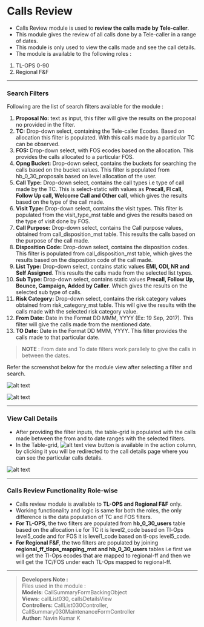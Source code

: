# Calls Review

* Calls Review module is used to **review the calls made by Tele-caller**.
* This module gives the review of all calls done by a Tele-caller in a range of dates.
* This module is only used to view the calls made and see the call details.
* The module is available to the following roles :

1. TL-OPS 0-90  
2. Regional F&F

-----------------------------------------------------------------------------

### Search Filters

Following are the list of search filters available for the module :

1. **Proposal No:** text as input, this filter will give the results on the proposal no provided in the filter.
2. **TC:** Drop-down select, containing the Tele-caller Ecodes. Based on allocation this filter is populated. With this calls made by a particular TC can be observed.
3. **FOS:** Drop-down select, with FOS ecodes based on the allocation. This provides the calls allocated to a particular FOS.
4. **Opng Bucket:** Drop-down select, contains the buckets for searching the calls based on the bucket values. This filter is populated from hb_0_30_proposals based on level allocation of the user.
5. **Call Type:** Drop-down select, contains the call types i.e type of call made by the TC. This is select-static with values as **Precall, FI call, Follow Up call, Welcome Call and Other call**, which gives the results based on the type of the call made.
6. **Visit Type:** Drop-down select, contains the visit types. This filter is populated from the visit_type_mst table and gives the results based on the type of visit done by FOS.
7. **Call Purpose:** Drop-down select, contains the Call purpose values, obtained from call_disposition_mst table. This results the calls based on the purpose of the call made.
8. **Disposition Code:** Drop-down select, contains the disposition codes. This filter is populated from call_disposition_mst table, which gives the results based on the disposition code of the call made.
9. **List Type:** Drop-down select, contains static values **EMI, ODI, NR and Self Assigned**. This results the calls made from the selected list types.
10. **Sub Type:** Drop-down select, contains static values **Precall, Follow Up, Bounce, Campaign, Added by Caller**. Which gives the results on the selected sub type of calls.
11. **Risk Category:** Drop-down select, contains the risk category values obtained from risk_category_mst table. This will give the results with the calls made with the selected risk category value.
12. **From Date:** Date in the Format DD MMM, YYYY (Ex: 19 Sep, 2017). This filter will give the calls made from the mentioned date.
13. **TO Date:** Date in the Format DD MMM, YYYY. This filter provides the calls made to that particular date.

> **NOTE** : From date and To date filters work parallely to give the calls in between the dates.

Refer the screenshot below for the module view after selecting a filter and search.

![alt text](https://pocuat.magma.co.in:423/mcmsV3/Documents/images/calls-review-1.png "Calls Review Initial screen")

![alt text](https://pocuat.magma.co.in:423/mcmsV3/Documents/images/calls-review-2.png "Calls Review after filter inputs")

-----------------------------------------------------------------------------

### View Call Details

* After providing the filter inputs, the table-grid is populated with the calls made between the from and to date ranges with the selected filters.
* In the Table-grid, ![alt text](https://pocuat.magma.co.in:8443/magma/images/viewicon.png "VIEW") view button is available in the action column, by clicking it you will be redirected to the call details page where you can see the particular calls details.

![alt text](https://pocuat.magma.co.in:423/mcmsV3/Documents/images/call-details.png "Calls Details View Page")

------------------------------------------------------------------------------

### Calls Review Functionality Role-wise

* Calls review module is available to **TL-OPS and Regional F&F** only.
* Working functionality and logic is same for both the roles, the only difference is the data population of TC and FOS filters.
* **For TL-OPS**, the two filters are populated from **hb_0_30_users** table based on the allocation i.e for TC it is level2_code based on Tl-Ops level5_code and for FOS it is level1_code based on tl-ops level5_code.
* **For Regional F&F**, the two filters are populated by joining  **regional_ff_tlops_mapping_mst and hb_0_30_users** tables i.e first we will get the Tl-Ops ecodes that are mapped to regional-ff and then we will get the TC/FOS under each TL-Ops mapped to regional-ff.

-----------------------------------------------------------------------------------

> **Developers Note :**  
Files used in the module :    
**Models:** CallSummaryFormBackingObject   
**Views:** callList030, callsDetailsView     
**Controllers:** CallList030Controller, CallSummary030MaintenanceFormController    
**Author:** Navin Kumar K
